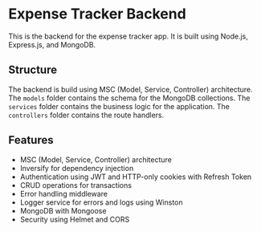 # Expense Tracker Backend

This is the backend for the expense tracker app. It is built using Node.js, Express.js, and MongoDB.

## Structure

The backend is build using MSC (Model, Service, Controller) architecture. The `models` folder contains the schema for the MongoDB collections. The `services` folder contains the business logic for the application. The `controllers` folder contains the route handlers.

## Features

- MSC (Model, Service, Controller) architecture
- Inversify for dependency injection
- Authentication using JWT and HTTP-only cookies with Refresh Token
- CRUD operations for transactions
- Error handling middleware
- Logger service for errors and logs using Winston
- MongoDB with Mongoose
- Security using Helmet and CORS
